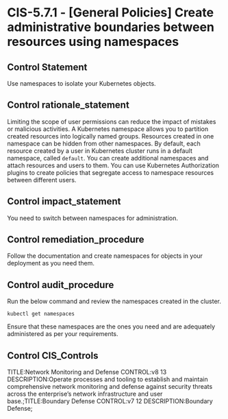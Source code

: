 # CIS-5.7.1 - \[General Policies\] Create administrative boundaries between resources using namespaces

## Control Statement

Use namespaces to isolate your Kubernetes objects.

## Control rationale_statement

Limiting the scope of user permissions can reduce the impact of mistakes or malicious activities. A Kubernetes namespace allows you to partition created resources into logically named groups. Resources created in one namespace can be hidden from other namespaces. By default, each resource created by a user in Kubernetes cluster runs in a default namespace, called `default`. You can create additional namespaces and attach resources and users to them. You can use Kubernetes Authorization plugins to create policies that segregate access to namespace resources between different users.

## Control impact_statement

You need to switch between namespaces for administration.

## Control remediation_procedure

Follow the documentation and create namespaces for objects in your deployment as you need them.

## Control audit_procedure

Run the below command and review the namespaces created in the cluster.

```
kubectl get namespaces
```

Ensure that these namespaces are the ones you need and are adequately administered as per your requirements.

## Control CIS_Controls

TITLE:Network Monitoring and Defense CONTROL:v8 13 DESCRIPTION:Operate processes and tooling to establish and maintain comprehensive network monitoring and defense against security threats across the enterprise’s network infrastructure and user base.;TITLE:Boundary Defense CONTROL:v7 12 DESCRIPTION:Boundary Defense;
